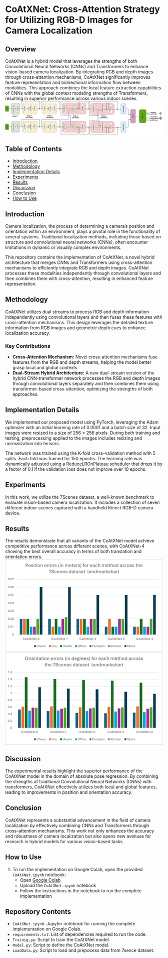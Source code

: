 # CoAtXNet: Cross-Attention Strategy for Utilizing RGB-D Images for Camera Localization

## Overview

CoAtXNet is a hybrid model that leverages the strengths of both Convolutional Neural Networks (CNNs) and Transformers to enhance vision-based camera localization. By integrating RGB and depth images through cross-attention mechanisms, CoAtXNet significantly improves feature representation and bidirectional information flow between modalities. This approach combines the local feature extraction capabilities of CNNs with the global context modeling strengths of Transformers, resulting in superior performance across various indoor scenes.
![CoAtXNet Architecture](https://github.com/Husseinhhameed/CoAtXnet/blob/main/Architecture.png)
## Table of Contents
- [Introduction](#introduction)
- [Methodology](#methodology)
- [Implementation Details](#implementation-details)
- [Experiments](#experiments)
- [Results](#results)
- [Discussion](#discussion)
- [Conclusion](#conclusion)
- [How to Use](#how-to-use)

## Introduction
Camera localization, the process of determining a camera’s position and orientation within an environment, plays a pivotal role in the functionality of several systems. Traditional localization methods, including those based on structure and convolutional neural networks (CNNs), often encounter limitations in dynamic or visually complex environments.

This repository contains the implementation of CoAtXNet, a novel hybrid architecture that merges CNNs and Transformers using cross-attention mechanisms to efficiently integrate RGB and depth images. CoAtXNet processes these modalities independently through convolutional layers and then combines them with cross-attention, resulting in enhanced feature representation.

## Methodology
CoAtXNet utilizes dual streams to process RGB and depth information independently using convolutional layers and then fuses these features with cross-attention mechanisms. This design leverages the detailed texture information from RGB images and geometric depth cues to enhance localization accuracy.

### Key Contributions
- **Cross-Attention Mechanism:** Novel cross-attention mechanisms fuse features from the RGB and depth streams, helping the model better grasp local and global contexts.
- **Dual-Stream Hybrid Architecture:** A new dual-stream version of the hybrid CNN-transformer network processes the RGB and depth images through convolutional layers separately and then combines them using transformer-based cross-attention, optimizing the strengths of both approaches.

## Implementation Details
We implemented our proposed model using PyTorch, leveraging the Adam optimizer with an initial learning rate of 0.0001 and a batch size of 32. Input images were resized to a size of 256 × 256 pixels. During both training and testing, preprocessing applied to the images includes resizing and normalization into tensors.

The network was trained using the K-fold cross-validation method with 5 splits. Each fold was trained for 150 epochs. The learning rate was dynamically adjusted using a ReduceLROnPlateau scheduler that drops it by a factor of 0.1 if the validation loss does not improve over 10 epochs.

## Experiments
In this work, we utilize the 7Scenes dataset, a well-known benchmark to evaluate vision-based camera localization. It includes a collection of seven different indoor scenes captured with a handheld Kinect RGB-D camera device.

## Results
The results demonstrate that all variants of the CoAtXNet model achieve competitive performance across different scenes, with CoAtXNet-4 showing the best overall accuracy in terms of both translation and orientation errors.
![CoAtXNet Architecture](https://github.com/Husseinhhameed/CoAtXnet/blob/main/result.png)
![CoAtXNet Architecture](https://github.com/Husseinhhameed/CoAtXnet/blob/main/result2.png)

## Discussion
The experimental results highlight the superior performance of the CoAtXNet model in the domain of absolute pose regression. By combining the strengths of traditional Convolutional Neural Networks (CNNs) with transformers, CoAtXNet effectively utilizes both local and global features, leading to improvements in position and orientation accuracy.

## Conclusion
CoAtXNet represents a substantial advancement in the field of camera localization by effectively combining CNNs and Transformers through cross-attention mechanisms. This work not only enhances the accuracy and robustness of camera localization but also opens new avenues for research in hybrid models for various vision-based tasks.

## How to Use


1. To run the implementation on Google Colab, open the provided `CoAtXNet.ipynb` notebook:
    - Open [Google Colab](https://colab.research.google.com/)
    - Upload the `CoAtXNet.ipynb` notebook
    - Follow the instructions in the notebook to run the complete implementation

## Repository Contents
- `CoAtXNet.ipynb`: Jupyter notebook for running the complete implementation on Google Colab.
- `requirements.txt`: List of dependencies required to run the code.
- `Trainig.py`: Script to train the CoAtXNet model.
- `Model.py`: Script to define the CoAtXNet model.
- `LoadData.py`: Script to load and prepocess data from 7sence dataset.



